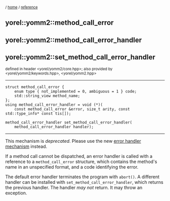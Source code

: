 <sub>/ [home](/README.md) / [reference](README.md) </sub>

## yorel::yomm2::method_call_error
## yorel::yomm2::method_call_error_handler
## yorel::yomm2::set_method_call_error_handler
<sub>defined in header <yorel/yomm2/core.hpp>; also provided by <yorel/yomm2/keywords.hpp>, <yorel/yomm2.hpp></sub>
<!-- -->
---
```
struct method_call_error {
    enum type { not_implemented = 0, ambiguous = 1 } code;
    std::string_view method_name;
};
using method_call_error_handler = void (*)(
    const method_call_error &error, size_t arity, const std::type_info* const tis[]);

method_call_error_handler set_method_call_error_handler(
    method_call_error_handler handler);
```
---
This mechanism is *deprecated*. Please use the new [error handler
mechanism](set_error_handler.md) instead.

If a method call cannot be dispatched, an error handler is called with a
reference to a `method_call_error` structure, which contains the method's name
in an unspecified format, and a code identifying the error.

The default error handler terminates the program with `abort()`. A different
handler can be installed with `set_method_call_error_handler`, which returns the
previous handler. The handler *may not* return. It may throw an exception.
